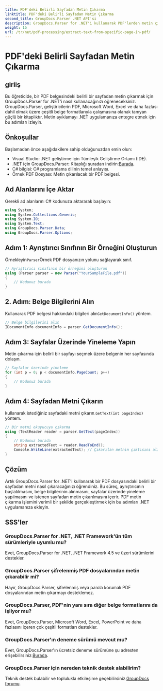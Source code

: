 ```yaml
---
title: PDF'deki Belirli Sayfadan Metin Çıkarma
linktitle: PDF'deki Belirli Sayfadan Metin Çıkarma
second_title: GroupDocs.Parser .NET API'si
description: GroupDocs.Parser for .NET'i kullanarak PDF'lerden metin çıkarın. Bu güçlü kitaplıkla belirli sayfa içeriğini zahmetsizce alın.
weight: 15
url: /tr/net/pdf-processing/extract-text-from-specific-page-in-pdf/
---
```


# PDF'deki Belirli Sayfadan Metin Çıkarma

## giriiş
Bu öğreticide, bir PDF belgesindeki belirli bir sayfadan metin çıkarmak için GroupDocs.Parser for .NET'i nasıl kullanacağınızı öğreneceksiniz. GroupDocs.Parser, geliştiricilerin PDF, Microsoft Word, Excel ve daha fazlası dahil olmak üzere çeşitli belge formatlarıyla çalışmasına olanak tanıyan güçlü bir kitaplıktır. Metin ayıklamayı .NET uygulamanıza entegre etmek için bu adımları izleyin.
## Önkoşullar
Başlamadan önce aşağıdakilere sahip olduğunuzdan emin olun:
- Visual Studio: .NET geliştirme için Tümleşik Geliştirme Ortamı (IDE).
-  .NET için GroupDocs.Parser: Kitaplığı şuradan indirin:[Burada](https://releases.groupdocs.com/parser/net/).
- C# bilgisi: C# programlama dilinin temel anlayışı.
- Örnek PDF Dosyası: Metin çıkarılacak bir PDF belgesi.

## Ad Alanlarını İçe Aktar
Gerekli ad alanlarını C# kodunuza aktararak başlayın:
```csharp
using System;
using System.Collections.Generic;
using System.IO;
using System.Text;
using GroupDocs.Parser.Data;
using GroupDocs.Parser.Options;
```
## Adım 1: Ayrıştırıcı Sınıfının Bir Örneğini Oluşturun
 Örnekleyin`Parser`Örnek PDF dosyanızın yolunu sağlayarak sınıf.
```csharp
// Ayrıştırıcı sınıfının bir örneğini oluşturun
using (Parser parser = new Parser("YourSampleFile.pdf"))
{
    // Kodunuz burada
}
```
## 2. Adım: Belge Bilgilerini Alın
 Kullanarak PDF belgesi hakkındaki bilgileri alın`GetDocumentInfo()` yöntem.
```csharp
// Belge bilgilerini alın
IDocumentInfo documentInfo = parser.GetDocumentInfo();
```
## Adım 3: Sayfalar Üzerinde Yineleme Yapın
Metin çıkarma için belirli bir sayfayı seçmek üzere belgenin her sayfasında dolaşın.
```csharp
// Sayfalar üzerinde yineleme
for (int p = 0; p < documentInfo.PageCount; p++)
{
    // Kodunuz burada
}
```
## Adım 4: Sayfadan Metni Çıkarın
 kullanarak istediğiniz sayfadaki metni çıkarın.`GetText(int pageIndex)` yöntem.
```csharp
// Bir metni okuyucuya çıkarma
using (TextReader reader = parser.GetText(pageIndex))
{
    // Kodunuz burada
    string extractedText = reader.ReadToEnd();
    Console.WriteLine(extractedText); // Çıkarılan metnin çıktısını alın
}
```

## Çözüm
Artık GroupDocs.Parser for .NET'i kullanarak bir PDF dosyasındaki belirli bir sayfadan metni nasıl çıkaracağınızı öğrendiniz. Bu süreç, ayrıştırıcının başlatılmasını, belge bilgilerinin alınmasını, sayfalar üzerinde yineleme yapılmasını ve istenen sayfadan metin çıkarılmasını içerir. PDF metin çıkarma işlemini verimli bir şekilde gerçekleştirmek için bu adımları .NET uygulamanıza ekleyin.

## SSS'ler
### GroupDocs.Parser for .NET, .NET Framework'ün tüm sürümleriyle uyumlu mu?
Evet, GroupDocs.Parser for .NET, .NET Framework 4.5 ve üzeri sürümlerini destekler.
### GroupDocs.Parser şifrelenmiş PDF dosyalarından metin çıkarabilir mi?
Hayır, GroupDocs.Parser, şifrelenmiş veya parola korumalı PDF dosyalarından metin çıkarmayı desteklemez.
### GroupDocs.Parser, PDF'nin yanı sıra diğer belge formatlarını da işliyor mu?
Evet, GroupDocs.Parser, Microsoft Word, Excel, PowerPoint ve daha fazlasını içeren çok çeşitli formatları destekler.
### GroupDocs.Parser'ın deneme sürümü mevcut mu?
 Evet, GroupDocs.Parser'ın ücretsiz deneme sürümüne şu adresten erişebilirsiniz:[Burada](https://releases.groupdocs.com/).
### GroupDocs.Parser için nereden teknik destek alabilirim?
 Teknik destek bulabilir ve toplulukla etkileşime geçebilirsiniz.[GroupDocs forumu](https://forum.groupdocs.com/c/parser/17).